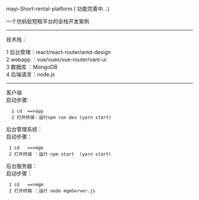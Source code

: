 
mayi-Short-rental-platform  ( 功能完善中...)

一个仿蚂蚁短租平台的全栈开发案例  
    
 ----------------------------------------------------

技术栈：  

  1 后台管理：react/react-router/antd-design  
  2 webapp  ：vue/vuex/vue-router/vant-ui   
  3 数据库 ：MongoDB   
  4 后端语言：node.js  
  
  ----------------------------------------------------
   
  客户端    
  启动步骤: 
  
      1 cd  ==>app    
      2 打开终端：运行npm run dev (yarn start)  
      
   后台管理系统：  
   启动步骤：  
   
     1 cd   ==>mgm  
     2 打开终端 ：运行 npm start  (yarn start)    
     
   后台服务器：    
     启动步骤：    
     
     1 cd   ==>mgm  
     2 打开终端 ：运行 node mgmServer.js  
     
 
